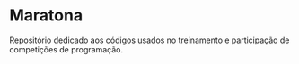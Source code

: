 # Maratona
Repositório dedicado aos códigos usados no treinamento e participação de competições de programação.
